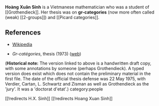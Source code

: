 **Hoàng Xuân Sính** is a Vietmanese mathematician who was a student of [[Grothendieck]]. Her thesis was on **gr-categories** (now more often called (weak) [[2-groups]]) and [[Picard categories]].

## References

* [Wikipedia](https://en.wikipedia.org/wiki/Ho%C3%A0ng_Xu%C3%A2n_S%C3%ADnh)



* _Gr-catégories_,  thesis (1973) ([web](http://w5.mathematik.uni-stuttgart.de/fachbereich/Kuenzer/Kuenzer/sinh.html))


(**Historical note:** The version linked to above is a handwritten draft copy, with some annotations by someone (perhaps Grothendieck). A typed version does exist which does not contain the preliminary material in the first file. The date of the official thesis defense was 22 May 1975, with Verdier, Cartan, L. Schwartz and Zisman as well as Grothendieck as the 'jury'. It was a 'doctorat d'etat'.)
category:people

[[!redirects H.X. Sinh]]
[[!redirects Hoang Xuan Sinh]]